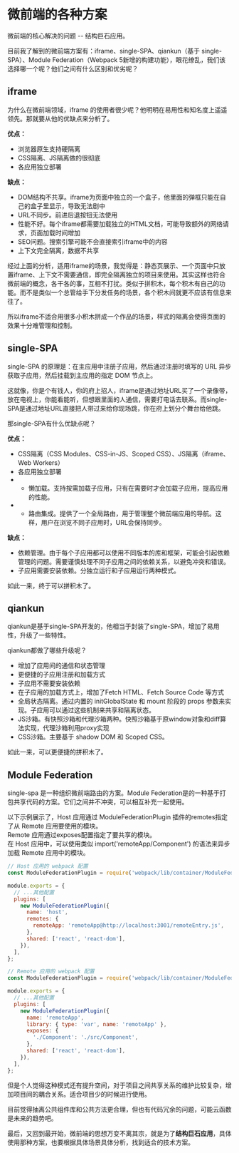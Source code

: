 # 微前端的各种方案
微前端的核心解决的问题 -- 结构巨石应用。  

目前我了解到的微前端方案有：iframe、single-SPA、qiankun（基于 single-SPA）、Module Federation（Webpack 5新增的构建功能），眼花缭乱，我们该选择哪一个呢？他们之间有什么区别和优劣呢？  


## iframe
为什么在微前端领域，iframe 的使用者很少呢？他明明在易用性和知名度上遥遥领先。那就要从他的优缺点来分析了。  

**优点：** 
+ 浏览器原生支持硬隔离
+ CSS隔离、JS隔离做的很彻底
+ 各应用独立部署

**缺点：**  
+ DOM结构不共享。iframe为页面中独立的一个盒子，他里面的弹框只能在自己的盒子里显示，导致无法剧中
+ URL不同步。前进后退按钮无法使用
+ 性能不好。每个iframe都需要加载独立的HTML文档，可能导致额外的网络请求，页面加载时间增加
+ SEO问题。搜索引擎可能不会直接索引iframe中的内容
+ 上下文完全隔离，数据不共享

经过上面的分析，适用iframe的场景，我觉得是：静态页展示、一个页面中只放置iframe、上下文不需要通信，即完全隔离独立的项目来使用。其实这样也符合微前端的概念，各干各的事，互相不打扰。类似于拼积木，每个积木有自己的功能。而不是类似一个总管给手下分发任务的场景，各个积木间就更不应该有信息来往了。  

所以iframe不适合用很多小积木拼成一个作品的场景，样式的隔离会使得页面的效果十分难管理和控制。

## single-SPA
single-SPA 的原理是：在主应用中注册子应用，然后通过注册时填写的 URL 异步获取子应用，然后挂载到主应用的指定 DOM 节点上。  

这就像，你是个有钱人，你的府上招人，iframe是通过地址URL买了一个录像带，放在电视上，你能看能听，但想跟里面的人通信，需要打电话去联系。而single-SPA是通过地址URL直接把人带过来给你现场跳，你在府上划分个舞台给他跳。  

那single-SPA有什么优缺点呢？  

**优点：**  
+ CSS隔离（CSS Modules、CSS-in-JS、Scoped CSS）、JS隔离（iframe、Web Workers）
+ 各应用独立部署
+ * 懒加载。支持按需加载子应用，只有在需要时才会加载子应用，提高应用的性能。
+ * 路由集成。提供了一个全局路由，用于管理整个微前端应用的导航。这样，用户在浏览不同子应用时，URL会保持同步。

**缺点：**  
+ 依赖管理。由于每个子应用都可以使用不同版本的库和框架，可能会引起依赖管理的问题。需要谨慎处理不同子应用之间的依赖关系，以避免冲突和错误。
+ 子应用需要安装依赖。分独立运行和子应用运行两种模式。

如此一来，终于可以拼积木了。

## qiankun
qiankun是基于single-SPA开发的，他相当于封装了single-SPA，增加了易用性，升级了一些特性。  

qiankun都做了哪些升级呢？  
+ 增加了应用间的通信和状态管理
+ 更便捷的子应用注册和加载方式
+ 子应用不需要安装依赖
+ 在子应用的加载方式上，增加了Fetch HTML、Fetch Source Code 等方式
+ 全局状态隔离。通过内置的 initGlobalState 和 mount 阶段的 props 参数来实现。子应用可以通过这些机制来共享和隔离状态。
+ JS沙箱。有快照沙箱和代理沙箱两种。快照沙箱基于原window对象和diff算法实现，代理沙箱利用proxy实现
+ CSS沙箱。主要基于 shadow DOM 和 Scoped CSS。

如此一来，可以更便捷的拼积木了。


## Module Federation
single-spa 是一种组织微前端路由的方案。Module Federation是的一种基于打包共享代码的方案。它们之间并不冲突，可以相互补充一起使用。

以下示例展示了，Host 应用通过 ModuleFederationPlugin 插件的remotes指定了从 Remote 应用要使用的模块。  
Remote 应用通过exposes配置指定了要共享的模块。  
在 Host 应用中，可以使用类似 import('remoteApp/Component') 的语法来异步加载 Remote 应用中的模块。  

```javascript
// Host 应用的 webpack 配置
const ModuleFederationPlugin = require('webpack/lib/container/ModuleFederationPlugin');

module.exports = {
  // ...其他配置
  plugins: [
    new ModuleFederationPlugin({
      name: 'host',
      remotes: {
        remoteApp: 'remoteApp@http://localhost:3001/remoteEntry.js',
      },
      shared: ['react', 'react-dom'],
    }),
  ],
};

// Remote 应用的 webpack 配置
const ModuleFederationPlugin = require('webpack/lib/container/ModuleFederationPlugin');

module.exports = {
  // ...其他配置
  plugins: [
    new ModuleFederationPlugin({
      name: 'remoteApp',
      library: { type: 'var', name: 'remoteApp' },
      exposes: {
        './Component': './src/Component',
      },
      shared: ['react', 'react-dom'],
    }),
  ],
};
```
但是个人觉得这种模式还有提升空间，对于项目之间共享关系的维护比较复杂，增加项目间的耦合关系。适合项目少的时候进行使用。  

目前觉得抽离公共组件库和公共方法更合理，但也有代码冗余的问题，可能云函数是未来的趋势吧。


最后，又回到最开始，微前端的思想万变不离其宗，就是为了**结构巨石应用**，具体使用那种方案，也要根据具体场景具体分析，找到适合的技术方案。

